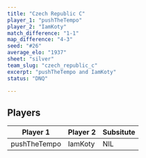 ```yaml
---
title: "Czech Republic C"
player_1: "pushTheTempo"
player_2: "IamKoty"
match_difference: "1-1"
map_difference: "4-3"
seed: "#26"
average_elo: "1937"
sheet: "silver"
team_slug: "czech_republic_c"
excerpt: "pushTheTempo and IamKoty"
status: "DNQ"

---
```

## Players

| Player 1 | Player 2 | Subsitute |
| -- | -- | -- |
| pushTheTempo | IamKoty | NIL |
